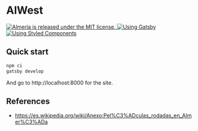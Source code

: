 # AlWest

<a href="https://github.com/kloderart/alwest/blob/master/LICENSE">
  <img src="https://img.shields.io/badge/license-MIT-blue.svg" alt="Almería is released under the MIT license." />
</a>

<a href="https://www.gatsbyjs.org/">
  <img src="https://img.shields.io/badge/Gatsby-2.18-%23673494" alt="Using Gatsby" />
</a>

<a href="https://styled-components.com/">
  <img src="https://img.shields.io/badge/Styled%20Components-5.0-yellow" alt="Using Styled Components" />
</a>

## Quick start

```sh
npm ci
gatsby develop
```

And go to http://localhost:8000 for the site.

## References

- https://es.wikipedia.org/wiki/Anexo:Pel%C3%ADculas_rodadas_en_Almer%C3%ADa
